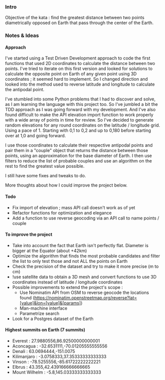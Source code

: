 ### Intro

Objective of the kata : find the greatest distance between two points diametrically opposed on Earth that pass 
through the center of the Earth.

### Notes & Ideas

#### Approach

I've started using a Test Driven Development approach to code the first functions that used 2D coordinates to 
calculate the distance between two points. I've tried to iterate on this first version and looked for solutions to 
calculate the opposite point on Earth of any given point using 3D coordinates ; it seemed hard to implement. So I 
changed direction and looked into the method used to reverse latitude and longitude to calculate the antipodal point.

I've stumbled into some Python problems that I had to discover and solve, as I am learning the language with this 
project too. So I've jumbled a bit the TDD approach as I was going forward with my development. And I've also found 
difficult to make the API elevation import function to work properly with a wide array of points in time for review. 
So I've decided to generate random elevations for any round coordinates on the latitude / longitude grid. Using a 
pace of 1. Starting with 0,1 to 0,2 and up to 0,180 before starting over at 1,0 and going forward. 

I use those coordinates to calculate their respective antipodal points and pair them in a "couple" object that 
returns the distance between those points, using an approximation for the base diameter of Earth. I then use filters 
to reduce the list of probable couples and use an algorithm on the rest to find the greatest value possible.

I still have some fixes and tweaks to do. 

More thoughts about how I could improve the project below. 

#### Todo

- Fix import of elevation ; mass API call doesn't work as of yet
- Refactor functions for optimization and elegance
- Add a function to use reverse geocoding via an API call to name points / couple

#### To improve the project

- Take into account the fact that Earth isn't perfectly flat. Diameter is bigger at the Equator (about +42km)
- Optimize the algorithm that finds the most probable candidates and filter the list to only test those and not ALL
  the points on Earth
- Check the precision of the dataset and try to make it more precise (m to cm)
- !use satellite data to obtain a 3D mesh and convert functions to use 3D coordinates instead of latitude / longitude
  coordinates
- Possible improvements to extend the project's scope :
    - Use Nominatim API from OSM to reverse geocode the locations
      found (https://nominatim.openstreetmap.org/reverse?lat=[value]&lon=[value]&[params])
    - Man-machine interface
    - Parametrize search
- Look for a Postgres dataset of the Earth 

#### Highest summits on Earth (7 summits)

* Everest : 27.9880556,86.92500000000001
* Aconcagua : -32.6531111,-70.01205555555556
* Denali : 63.0694444,-151.0075
* Kilimanjaro : -3.0758333,37.35333333333333
* Vinson : -78.5255556,-85.61722222222221
* Elbrus : 43.355,42.439166666666665
* Mount Wilhelm : -5.8,145.03333333333333